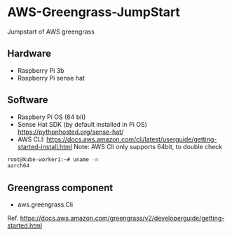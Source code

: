 # AWS-Greengrass-JumpStart
Jumpstart of AWS greengrass

## Hardware
- Raspberry Pi 3b
- Raspberry Pi sense hat

## Software
- Raspbery Pi OS (64 bit)
- Sense Hat SDK (by default installed in Pi OS) https://pythonhosted.org/sense-hat/ 
- AWS CLI: https://docs.aws.amazon.com/cli/latest/userguide/getting-started-install.html 
Note: AWS Cli only supports 64bit, to double check
```bash
root@kube-worker1:~# uname -m
aarch64
```

## Greengrass component
- aws.greengrass.Cli

Ref.
https://docs.aws.amazon.com/greengrass/v2/developerguide/getting-started.html